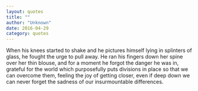 ```yaml
---
layout: quotes
title: ""
author: "Unknown"
date: 2016-04-29
category: quotes
---
```




<h12>When his knees started to shake and he pictures himself lying in splinters of glass, he fought the urge to pull away. He ran his fingers down her spine over her thin blouse, and for a moment he forgot the danger he was in, grateful for the world which purposefully puts divisions in place so that we can overcome them, feeling the joy of getting closer, even if deep down we can never forget the sadness of our insurmountable differences. </h12>
